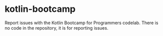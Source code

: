 # kotlin-bootcamp
Report issues with the Kotlin Bootcamp for Programmers codelab. There is no code in the repository, it is for reporting issues.
